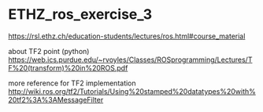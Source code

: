 # ETHZ_ros_exercise_3


https://rsl.ethz.ch/education-students/lectures/ros.html#course_material

about TF2 point (python)
https://web.ics.purdue.edu/~rvoyles/Classes/ROSprogramming/Lectures/TF%20(transform)%20in%20ROS.pdf

more reference for TF2 implementation
http://wiki.ros.org/tf2/Tutorials/Using%20stamped%20datatypes%20with%20tf2%3A%3AMessageFilter
